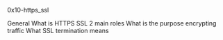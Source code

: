 0x10-https_ssl

General
What is HTTPS SSL 2 main roles
What is the purpose encrypting traffic
What SSL termination means
